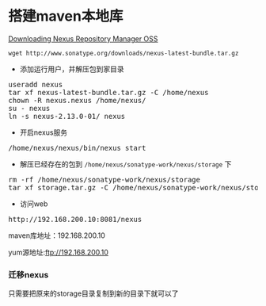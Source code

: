 # 搭建maven本地库

[Downloading Nexus Repository Manager OSS](http://www.sonatype.com/download-oss-sonatype)

    wget http://www.sonatype.org/downloads/nexus-latest-bundle.tar.gz

* 添加运行用户，并解压包到家目录

<pre>
useradd nexus
tar xf nexus-latest-bundle.tar.gz -C /home/nexus
chown -R nexus.nexus /home/nexus/
su - nexus
ln -s nexus-2.13.0-01/ nexus
</pre>

* 开启nexus服务 

<pre>
/home/nexus/nexus/bin/nexus start
</pre>

* 解压已经存在的包到 `/home/nexus/sonatype-work/nexus/storage` 下

<pre>
rm -rf /home/nexus/sonatype-work/nexus/storage
tar xf storage.tar.gz -C /home/nexus/sonatype-work/nexus/storage
</pre>

* 访问web

<pre>
http://192.168.200.10:8081/nexus
</pre>



maven库地址：192.168.200.10

yum源地址:ftp://192.168.200.10


### 迁移nexus
只需要把原来的storage目录复制到新的目录下就可以了

